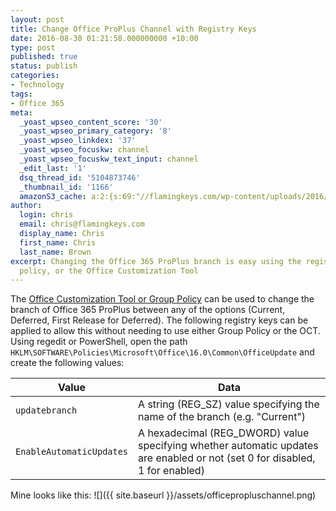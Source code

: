 ```yaml
---
layout: post
title: Change Office ProPlus Channel with Registry Keys
date: 2016-08-30 01:21:58.000000000 +10:00
type: post
published: true
status: publish
categories:
- Technology
tags:
- Office 365
meta:
  _yoast_wpseo_content_score: '30'
  _yoast_wpseo_primary_category: '8'
  _yoast_wpseo_linkdex: '37'
  _yoast_wpseo_focuskw: channel
  _yoast_wpseo_focuskw_text_input: channel
  _edit_last: '1'
  dsq_thread_id: '5104873746'
  _thumbnail_id: '1166'
  amazonS3_cache: a:2:{s:69:"//flamingkeys.com/wp-content/uploads/2016/08/officepropluschannel.png";i:1166;s:85:"//static.flamingkeys.com/wp-content/uploads/2016/08/30012311/officepropluschannel.png";i:1166;}
author:
  login: chris
  email: chris@flamingkeys.com
  display_name: Chris
  first_name: Chris
  last_name: Brown
excerpt: Changing the Office 365 ProPlus branch is easy using the registry, group
  policy, or the Office Customization Tool
---
```

The [Office Customization Tool or Group Policy](https://technet.microsoft.com/en-au/library/mt455210.aspx) can be used to change the branch of Office 365 ProPlus between any of the options (Current, Deferred, First Release for Deferred). The following registry keys can be applied to allow this without needing to use either Group Policy or the OCT.
Using regedit or PowerShell, open the path `HKLM\SOFTWARE\Policies\Microsoft\Office\16.0\Common\OfficeUpdate` and create the following values:

| Value | Data
| --- | ---
| `updatebranch` | A string (REG_SZ) value specifying the name of the branch (e.g. "Current")
| `EnableAutomaticUpdates` | A hexadecimal (REG_DWORD) value specifying whether automatic updates are enabled or not (set 0 for disabled, 1 for enabled)

Mine looks like this:
![]({{ site.baseurl }}/assets/officepropluschannel.png)

